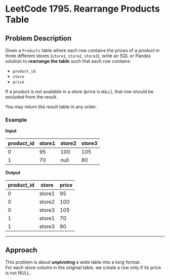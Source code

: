 # LeetCode 1795. Rearrange Products Table

## Problem Description

Given a `Products` table where each row contains the prices of a product in three different stores (`store1`, `store2`, `store3`), write an SQL or Pandas solution to **rearrange the table** such that each row contains:

- `product_id`
- `store`
- `price`

If a product is not available in a store (price is `NULL`), that row should be excluded from the result.

You may return the result table in any order.

### Example

**Input**

| product_id | store1 | store2 | store3 |
|------------|--------|--------|--------|
| 0          | 95     | 100    | 105    |
| 1          | 70     | null   | 80     |

**Output**

| product_id | store  | price |
|------------|--------|-------|
| 0          | store1 | 95    |
| 0          | store2 | 100   |
| 0          | store3 | 105   |
| 1          | store1 | 70    |
| 1          | store3 | 80    |

---

## Approach

This problem is about **unpivoting** a wide table into a long format.  
For each store column in the original table, we create a row only if its price is not NULL.